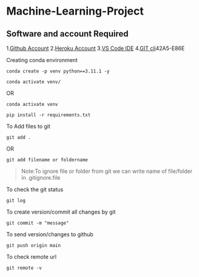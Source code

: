 # Machine-Learning-Project


## Software and account Required

1.[Github Account](https://github.com)
2.[Heroku Account]()
3.[VS Code IDE](https://code.visualstudio.com/download)
4.[GIT cli](https://git-scm.com/downloads)42A5-E86E

Creating conda environment
```
conda create -p venv python==3.11.1 -y
```

```
conda activate venv/
```
OR
```
conda activate venv
```

```
pip install -r requirements.txt
```

To Add files to git
```
git add .
```

OR
```
git add filename or foldername
```

>Note:To ignore file or folder from git we can write name of file/folder in .gitignore.file

To check the git status
```
git log
```

To create version/commit all changes by git
```
git commit -m "message" 
```

To send version/changes to github
```
git push origin main
```

To check remote url
```
git remote -v
```